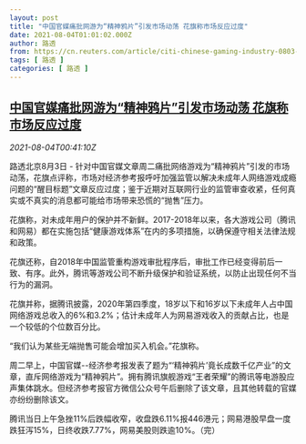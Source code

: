 ```yaml
---
layout: post
title: "中国官媒痛批网游为“精神鸦片”引发市场动荡 花旗称市场反应过度"
date: 2021-08-04T01:01:02.000Z
author: 路透
from: https://cn.reuters.com/article/citi-chinese-gaming-industry-0803-tues-idCNKBS2F500W
tags: [ 路透 ]
categories: [ 路透 ]
---
```

<!--1628038862000-->
[中国官媒痛批网游为“精神鸦片”引发市场动荡 花旗称市场反应过度](https://cn.reuters.com/article/citi-chinese-gaming-industry-0803-tues-idCNKBS2F500W)
------

<div>
<div><i>2021-08-04T00:41:10Z</i></div><p>路透北京8月3日 - 针对中国官媒文章周二痛批网络游戏为“精神鸦片”引发的市场动荡，花旗点评称，市场对经济参考报呼吁加强监管以解决未成年人网络游戏成瘾问题的“醒目标题”文章反应过度；鉴于近期对互联网行业的监管审查收紧，任何真实或不真实的消息都可能给市场带来恐慌的“抛售”压力。</p><p>花旗称，对未成年用户的保护并不新鲜。2017-2018年以来，各大游戏公司（腾讯和网易）都在实施包括“健康游戏体系”在内的多项措施，以确保遵守相关法律法规和政策。</p><p>花旗还称，自2018年中国监管重构游戏审批程序后，审批工作已经变得前后一致、有序。此外，腾讯等游戏公司不断升级保护和验证系统，以防止出现任何不当行为的漏洞。</p><p>花旗并称，据腾讯披露，2020年第四季度，18岁以下和16岁以下未成年人占中国网络游戏总收入的6%和3.2%；估计未成年人为网易游戏收入的贡献占比，也是一个较低的个位数百分比。</p><p>“我们认为某些无端抛售可能会增加买入机会。”花旗称。</p><p>周二早上，中国官媒--经济参考报发表了题为“‘精神鸦片’竟长成数千亿产业”的文章，直斥网络游戏为“精神鸦片”。拥有腾讯旗舰游戏“王者荣耀”的腾讯等电游股应声集体跳水。但经济参考报官方微信公众号午后删除了该文章，且其他转载的官媒亦纷纷删除该文。</p><p>腾讯当日上午急挫11%后跌幅收窄，收盘跌6.11%报446港元；网易港股早盘一度跌狂泻15%，日终收跌7.77%，网易美股则跌逾10%。（完）</p>
</div>
